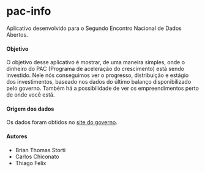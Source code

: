 # pac-info

Aplicativo desenvolvido para o Segundo Encontro Nacional de Dados Abertos.

#### Objetivo
O objetivo desse aplicativo é mostrar, de uma maneira simples, onde o dinheiro do
PAC (Programa de aceleração do crescimento) está sendo investido. Nele nós conseguimos
ver o progresso, distribuição e estágio dos investimentos, baseado nos dados do último
balanço disponibilizado pelo governo. Também há a possibilidade de ver os empreendimentos
perto de onde você está.

#### Origem dos dados
Os dados foram obtidos no [site do governo](http://dados.gov.br/dataset/obras-do-pac-programa-de-aceleracao-do-crescimento).

#### Autores
* Brian Thomas Storti
* Carlos Chiconato
* Thiago Felix

